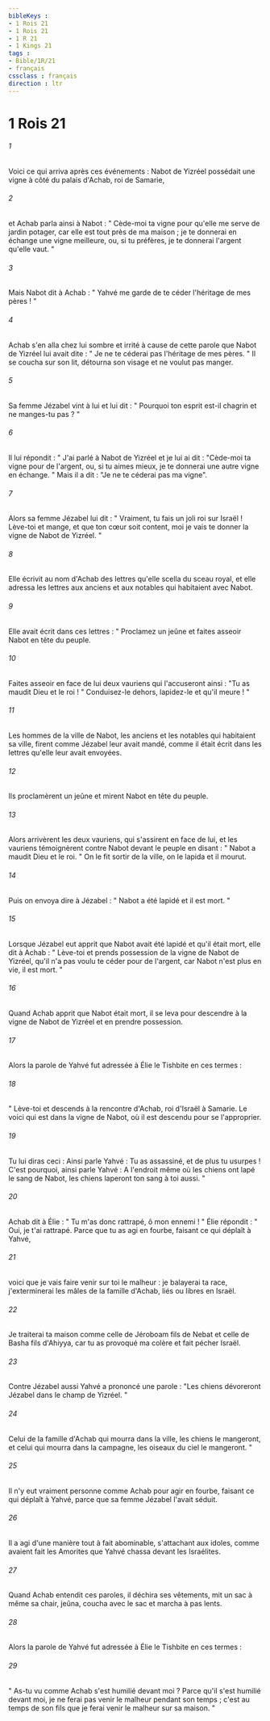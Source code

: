 ```yaml
---
bibleKeys : 
- 1 Rois 21
- 1 Rois 21
- 1 R 21
- 1 Kings 21
tags : 
- Bible/1R/21
- français
cssclass : français
direction : ltr
---
```


# 1 Rois 21

###### 1
Voici ce qui arriva après ces événements : Nabot de Yizréel possédait une vigne à côté du palais d'Achab, roi de Samarie, 
###### 2
et Achab parla ainsi à Nabot : " Cède-moi ta vigne pour qu'elle me serve de jardin potager, car elle est tout près de ma maison ; je te donnerai en échange une vigne meilleure, ou, si tu préfères, je te donnerai l'argent qu'elle vaut. " 
###### 3
Mais Nabot dit à Achab : " Yahvé me garde de te céder l'héritage de mes pères ! "
###### 4
Achab s'en alla chez lui sombre et irrité à cause de cette parole que Nabot de Yizréel lui avait dite : " Je ne te céderai pas l'héritage de mes pères. " Il se coucha sur son lit, détourna son visage et ne voulut pas manger. 
###### 5
Sa femme Jézabel vint à lui et lui dit : " Pourquoi ton esprit est-il chagrin et ne manges-tu pas ? " 
###### 6
Il lui répondit : " J'ai parlé à Nabot de Yizréel et je lui ai dit : "Cède-moi ta vigne pour de l'argent, ou, si tu aimes mieux, je te donnerai une autre vigne en échange. " Mais il a dit : "Je ne te céderai pas ma vigne". 
###### 7
Alors sa femme Jézabel lui dit : " Vraiment, tu fais un joli roi sur Israël ! Lève-toi et mange, et que ton cœur soit content, moi je vais te donner la vigne de Nabot de Yizréel. "
###### 8
Elle écrivit au nom d'Achab des lettres qu'elle scella du sceau royal, et elle adressa les lettres aux anciens et aux notables qui habitaient avec Nabot. 
###### 9
Elle avait écrit dans ces lettres : " Proclamez un jeûne et faites asseoir Nabot en tête du peuple. 
###### 10
Faites asseoir en face de lui deux vauriens qui l'accuseront ainsi : "Tu as maudit Dieu et le roi ! " Conduisez-le dehors, lapidez-le et qu'il meure ! "
###### 11
Les hommes de la ville de Nabot, les anciens et les notables qui habitaient sa ville, firent comme Jézabel leur avait mandé, comme il était écrit dans les lettres qu'elle leur avait envoyées. 
###### 12
Ils proclamèrent un jeûne et mirent Nabot en tête du peuple. 
###### 13
Alors arrivèrent les deux vauriens, qui s'assirent en face de lui, et les vauriens témoignèrent contre Nabot devant le peuple en disant : " Nabot a maudit Dieu et le roi. " On le fit sortir de la ville, on le lapida et il mourut. 
###### 14
Puis on envoya dire à Jézabel : " Nabot a été lapidé et il est mort. " 
###### 15
Lorsque Jézabel eut apprit que Nabot avait été lapidé et qu'il était mort, elle dit à Achab : " Lève-toi et prends possession de la vigne de Nabot de Yizréel, qu'il n'a pas voulu te céder pour de l'argent, car Nabot n'est plus en vie, il est mort. " 
###### 16
Quand Achab apprit que Nabot était mort, il se leva pour descendre à la vigne de Nabot de Yizréel et en prendre possession. 
###### 17
Alors la parole de Yahvé fut adressée à Élie le Tishbite en ces termes : 
###### 18
" Lève-toi et descends à la rencontre d'Achab, roi d'Israël à Samarie. Le voici qui est dans la vigne de Nabot, où il est descendu pour se l'approprier. 
###### 19
Tu lui diras ceci : Ainsi parle Yahvé : Tu as assassiné, et de plus tu usurpes ! C'est pourquoi, ainsi parle Yahvé : A l'endroit même où les chiens ont lapé le sang de Nabot, les chiens laperont ton sang à toi aussi. " 
###### 20
Achab dit à Élie : " Tu m'as donc rattrapé, ô mon ennemi ! " Élie répondit : " Oui, je t'ai rattrapé. Parce que tu as agi en fourbe, faisant ce qui déplaît à Yahvé, 
###### 21
voici que je vais faire venir sur toi le malheur : je balayerai ta race, j'exterminerai les mâles de la famille d'Achab, liés ou libres en Israël. 
###### 22
Je traiterai ta maison comme celle de Jéroboam fils de Nebat et celle de Basha fils d'Ahiyya, car tu as provoqué ma colère et fait pécher Israël. 
###### 23
Contre Jézabel aussi Yahvé a prononcé une parole : "Les chiens dévoreront Jézabel dans le champ de Yizréel. " 
###### 24
Celui de la famille d'Achab qui mourra dans la ville, les chiens le mangeront, et celui qui mourra dans la campagne, les oiseaux du ciel le mangeront. "
###### 25
Il n'y eut vraiment personne comme Achab pour agir en fourbe, faisant ce qui déplaît à Yahvé, parce que sa femme Jézabel l'avait séduit. 
###### 26
Il a agi d'une manière tout à fait abominable, s'attachant aux idoles, comme avaient fait les Amorites que Yahvé chassa devant les Israélites. 
###### 27
Quand Achab entendit ces paroles, il déchira ses vêtements, mit un sac à même sa chair, jeûna, coucha avec le sac et marcha à pas lents. 
###### 28
Alors la parole de Yahvé fut adressée à Élie le Tishbite en ces termes : 
###### 29
" As-tu vu comme Achab s'est humilié devant moi ? Parce qu'il s'est humilié devant moi, je ne ferai pas venir le malheur pendant son temps ; c'est au temps de son fils que je ferai venir le malheur sur sa maison. "
